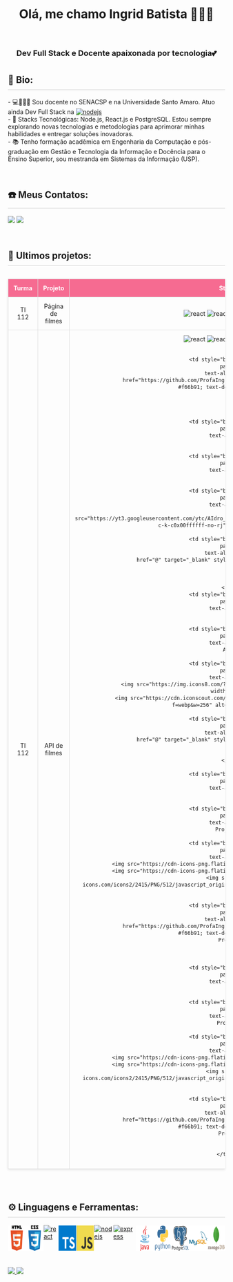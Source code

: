 
<h1 align="center">Olá, me chamo Ingrid Batista 👩🏻‍💻</h1>
<br/>
<p style="font-size: 18px; line-height: 40px;" align="center"><b>Dev Full Stack e Docente apaixonada por tecnologia💕</b></p>

<h2 align="left" style="border-bottom: solid 1px #0000002b; padding-bottom: 10px">📑 Bio:</h2>
<p align="left">
- 💻👩🏻‍🏫 Sou docente no SENACSP e na Universidade Santo Amaro. Atuo ainda Dev Full Stack na 
<a href="https://www.gedanken.com.br/produtos/g-certifica/" target="_blank">
    <img src="https://lh3.googleusercontent.com/pw/AP1GczN0YkgpgErwYlmnvx8Iw8nEiiZzXBCtxrQ5qALnb1EXUJwNPIegQ65DIBIfzOtH0oqQ1DJRGUvFqPqCUXpwKOnLEqIE1nrRKG57KJDzDckzyn83Pdk4E0GPL3Z4pXWrr6vbxqStIv8y0yKj15dsR-wtpQ=w665-h150-s-no-gm?authuser=0" alt="nodejs" width="90" height="18" /></a>
<br/>
- 🚀 Stacks Tecnológicas: Node.js, React.js e PostgreSQL. Estou sempre explorando novas tecnologias e metodologias para aprimorar minhas habilidades e entregar soluções inovadoras.
<br/>
- 📚 Tenho formação acadêmica em Engenharia da Computação e pós-graduação em Gestão e Tecnologia da Informação e Docência para o Ensino Superior, sou mestranda em Sistemas da Informação (USP).
</p>

<br/>
<h2 align="left" style="border-bottom: solid 1px #0000002b; padding-bottom: 10px">☎️ Meus Contatos: </h2>
<p align="left">
<a href="https://www.linkedin.com/in/ibconceicao/" target="_blank"><img loading="lazy" src="https://img.shields.io/badge/-LinkedIn-%230077B5?style=for-the-badge&logo=linkedin&logoColor=white" target="_blank"></a>
<a href="mailto:ingrid.pacheco2015@gmail.com" target="_blank"><img loading="lazy" src="https://img.shields.io/badge/Gmail-D14836?style=for-the-badge&logo=gmail&logoColor=white" target="_blank"></a>
</p>

<br/>
<h2 align="left" style="border-bottom: solid 1px #0000002b; padding-bottom: 10px">🚧 Ultimos projetos:</h2>
<!-- <p align="left">
📍 <a href="https://github.com/ProfaIngrid/api-filmes.git" target="_blank">TI112: Página de filmes</a> 📍
</p>
<p align="left">
📍 <a href="https://github.com/seu_usuario/otimizacao_postgresql" target="_blank">T112: API de filmes</a> 📍
</p> -->
<table style="
    width: 100%;
    border-collapse: collapse;
    margin: 30px 0;
    box-shadow: 0 2px 5px rgba(0,0,0,0.1);"
>
    <thead>
        <tr>
            <th style="border: 1px solid #ddd; padding: 12px; text-align: center;  background-color: #f66b91; color: white;">Turma</th>
            <th style="border: 1px solid #ddd;
            padding: 12px;
            text-align: center;   
            background-color: #f66b91;
            color: white;">Projeto</th>
            <th style="border: 1px solid #ddd;
            padding: 12px;
            text-align: center;   
            background-color: #f66b91;
            color: white;">Stacks</th>
            <th style="border: 1px solid #ddd;
            padding: 12px;
            text-align: center;   
            background-color: #f66b91;
            color: white;" >Repositório</th>
        </tr>
    </thead>
    <tbody>
        <tr>
            <td style="border: 1px solid #ddd;
            padding: 12px;
            text-align: center;">
                TI 112
            </td>
            <td style="border: 1px solid #ddd;
            padding: 12px;
            text-align: center;">
                Página de filmes
            </td>
            <td style="border: 1px solid #ddd;
            padding: 12px;
            text-align: center;">
                <img src="https://encrypted-tbn0.gstatic.com/images?q=tbn:ANd9GcSlGmKtrnxElpqw3AExKXPWWBulcwjlvDJa1Q&s" alt="react" width="35">
                <img src="https://cdn-icons-png.flaticon.com/512/919/919827.png" alt="react" width="35">
                <img src="https://cdn-icons-png.flaticon.com/512/919/919826.png" alt="react" width="35">
                <img src="https://cdn.icon-icons.com/icons2/2415/PNG/512/javascript_original_logo_icon_146455.png" alt="react" width="35">
            </td>
            <td style="border: 1px solid #ddd;
            padding: 12px;
            text-align: center;"><a href="https://github.com/ProfaIngrid/pagina-filmes" target="_blank" style="color: #f66b91; text-decoration: none;">
                pagina-filmes
            </a></td>
        </tr>
        <tr>
            <td style="border: 1px solid #ddd;
            padding: 12px;
            text-align: center;">
                TI 112
            </td>
            <td style="border: 1px solid #ddd;
            padding: 12px;
            text-align: center;">
               API de filmes
            </td>
            <td style="border: 1px solid #ddd;
            padding: 12px;
            text-align: center;">
                <img src="https://static-00.iconduck.com/assets.00/node-js-icon-1817x2048-g8tzf91e.png" alt="react" width="35">
                <img src="https://cdn.icon-icons.com/icons2/2415/PNG/512/javascript_original_logo_icon_146455.png" alt="react" width="35">
                <img src="https://cdn.icon-icons.com/icons2/2699/PNG/512/expressjs_logo_icon_169185.png" alt="react" width="35">
                <img src="https://e7.pngegg.com/pngimages/747/798/png-clipart-mysql-mysql-thumbnail.png" alt="react" width="35">

            </td>
            <td style="border: 1px solid #ddd;
            padding: 12px;
            text-align: center;"><a 
                href="https://github.com/ProfaIngrid/pagina-filmes" target="_blank" style="color: #f66b91; text-decoration: none;">
                api-filmes
            </a></td>
        </tr>
        <tr>
            <td style="border: 1px solid #ddd;
            padding: 12px;
            text-align: center;">
                GTI 2A
            </td>
            <td style="border: 1px solid #ddd;
            padding: 12px;
            text-align: center;">
               VisualG
            </td>
            <td style="border: 1px solid #ddd;
            padding: 12px;
            text-align: center;">
                <img src="https://yt3.googleusercontent.com/ytc/AIdro_l7Nj_WFsrWTSovoYJbaKSsCEBs216584Kx81lpviO5Pi0=s900-c-k-c0x00ffffff-no-rj" alt="react" width="35">
            </td>
            <td style="border: 1px solid #ddd;
            padding: 12px;
            text-align: center;"><a 
                href="@" target="_blank" style="color: #f66b91; text-decoration: none;">
                #
            </a></td>
        </tr>
        <!-- <tr>
            <td style="border: 1px solid #ddd;
            padding: 12px;
            text-align: center;">
                GTI 2A
            </td>
            <td style="border: 1px solid #ddd;
            padding: 12px;
            text-align: center;">
               Aulas de Lógica
            </td>
            <td style="border: 1px solid #ddd;
            padding: 12px;
            text-align: center;">
                <img src="https://img.icons8.com/?size=512&id=lOqoeP2Zy02f&format=png" alt="react" width="40" >
                <img src="https://cdn.iconscout.com/icon/free/png-256/free-python-3521655-2945099.png?f=webp&w=256" alt="react" width="35">
            </td>
            <td style="border: 1px solid #ddd;
            padding: 12px;
            text-align: center;"><a 
                href="@" target="_blank" style="color: #f66b91; text-decoration: none;">
                #
            </a></td>
        </tr> -->
        <tr>
            <td style="border: 1px solid #ddd;
            padding: 12px;
            text-align: center;">
                ADS4A
            </td>
            <td style="border: 1px solid #ddd;
            padding: 12px;
            text-align: center;">
              Projeto Calculadora
            </td>
            <td style="border: 1px solid #ddd;
            padding: 12px;
            text-align: center;">
                <img src="https://cdn-icons-png.flaticon.com/512/919/919827.png" alt="react" width="35">
                <img src="https://cdn-icons-png.flaticon.com/512/919/919826.png" alt="react" width="35">
                <img src="https://cdn.icon-icons.com/icons2/2415/PNG/512/javascript_original_logo_icon_146455.png" alt="react" width="35">

            </td>
            <td style="border: 1px solid #ddd;
            padding: 12px;
            text-align: center;"><a 
                href="https://github.com/ProfaIngrid/pagina-filmes" target="_blank" style="color: #f66b91; text-decoration: none;">
                Projeto Calculadora
            </a></td>
        </tr>
        <tr>
            <td style="border: 1px solid #ddd;
            padding: 12px;
            text-align: center;">
                ADS4B
            </td>
            <td style="border: 1px solid #ddd;
            padding: 12px;
            text-align: center;">
               Projeto Calculadora
            </td>
            <td style="border: 1px solid #ddd;
            padding: 12px;
            text-align: center;">
                <img src="https://cdn-icons-png.flaticon.com/512/919/919827.png" alt="react" width="35">
                <img src="https://cdn-icons-png.flaticon.com/512/919/919826.png" alt="react" width="35">
                <img src="https://cdn.icon-icons.com/icons2/2415/PNG/512/javascript_original_logo_icon_146455.png" alt="react" width="35">

            </td>
            <td style="border: 1px solid #ddd;
            padding: 12px;
            text-align: center;"><a 
                href="https://github.com/ProfaIngrid/pagina-filmes" target="_blank" style="color: #f66b91; text-decoration: none;">
                Projeto Calculadora
            </a></td>
        </tr>
    </tbody>
</table>

<br/>
<h2 align="left" style="border-bottom: solid 1px #0000002b; padding-bottom: 10px;">⚙️ Linguagens e Ferramentas:</h2>
<div style="display: flex; justify-content: center; width: 100%; justify-content: space-around;">
    <a href="https://www.w3.org/TR/html5/" target="_blank">
        <img src="https://raw.githubusercontent.com/devicons/devicon/master/icons/html5/html5-original-wordmark.svg" alt="html" width="60" height="60"/>
    </a>
    <a href="https://developer.mozilla.org/en-US/docs/Web/CSS" target="_blank">
        <img src="https://raw.githubusercontent.com/devicons/devicon/master/icons/css3/css3-original-wordmark.svg" alt="css" width="60" height="60"/>
    </a>
    <a href="https://reactjs.org/" target="_blank">
        <img src="https://cdn.jsdelivr.net/gh/devicons/devicon@latest/icons/react/react-original-wordmark.svg" alt="react" width="60" height="60"/>
    </a>
    <a href="https://www.typescriptlang.org/" target="_blank">
        <img src="https://raw.githubusercontent.com/devicons/devicon/master/icons/typescript/typescript-original.svg" alt="typescript" width="60" height="60"/>
    </a>
    <a href="https://www.javascript.com/" target="_blank">
        <img src="https://raw.githubusercontent.com/devicons/devicon/master/icons/javascript/javascript-original.svg" alt="js" width="60" height="60"/>
    </a>
    <a href="https://nodejs.org/" target="_blank">
        <img src="https://cdn.jsdelivr.net/gh/devicons/devicon@latest/icons/nodejs/nodejs-original-wordmark.svg" alt="nodejs" width="60" height="60"/>
    </a>
    <a href="https://expressjs.com/" target="_blank">
        <img src="https://cdn.jsdelivr.net/gh/devicons/devicon@latest/icons/express/express-original-wordmark.svg" alt="express" width="60" height="60"/>
    </a>
    <a href="https://www.java.com/" target="_blank">
        <img src="https://raw.githubusercontent.com/devicons/devicon/master/icons/java/java-original-wordmark.svg" alt="java" width="60" height="60"/>
    </a>
    <a href="https://www.python.org/" target="_blank">
        <img src="https://raw.githubusercontent.com/devicons/devicon/master/icons/python/python-original-wordmark.svg" alt="python" width="60" height="60"/>
    </a>
    <a href="https://www.postgresql.org/" target="_blank">
        <img src="https://raw.githubusercontent.com/devicons/devicon/master/icons/postgresql/postgresql-original-wordmark.svg" alt="postgresql" width="60" height="60"/>
    </a>
    <a href="https://www.mysql.com/" target="_blank">
        <img src="https://raw.githubusercontent.com/devicons/devicon/master/icons/mysql/mysql-original-wordmark.svg" alt="mysql" width="60" height="60"/>
    </a>
    <a href="https://www.mongodb.com/" target="_blank">
        <img src="https://raw.githubusercontent.com/devicons/devicon/master/icons/mongodb/mongodb-original-wordmark.svg" alt="mongodb" width="60" height="60"/>
    </a>
    
</div>
<br/>
<br/>
<div>
    <a href="https://github.com/ProfaIngrid">
    <img loading="lazy" height="180em" src="https://github-readme-stats.vercel.app/api/top-langs/?username=ProfaIngrid&layout=compact&langs_count=7&theme=dracula"/>
    <img loading="lazy" height="180em" src="https://github-readme-stats.vercel.app/api?username=ProfaIngrid&show_icons=true&theme=dracula&include_all_commits=true&count_private=true"/>
</div>
